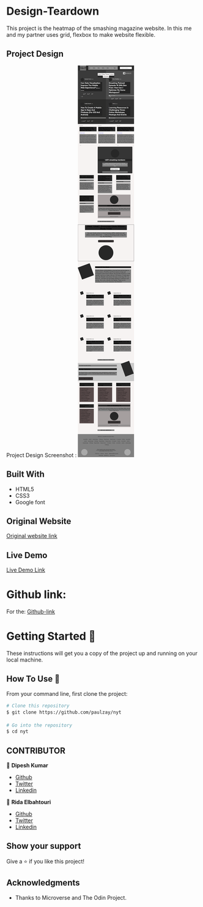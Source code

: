 # Design-Teardown

This project is the heatmap of the smashing magazine website. In this me and my partner uses grid, flexbox to make website flexible.

## Project Design

Project Design Screenshot : ![Project Design](assets/img/Screenshot_Smashing_magazine.png)

## Built With

- HTML5
- CSS3
- Google font

## Original Website

[Original website link](https://www.smashingmagazine.com/)

## Live Demo

[Live Demo Link](https://raw.githack.com/rida-elbahtouri/Design-Teardown/features-branch/index.html)


# Github link:

For the: [Github-link](https://github.com/rida-elbahtouri/Design-Teardown/tree/features-branch)

# Getting Started 🚀

These instructions will get you a copy of the project up and running on your local machine.

## How To Use 🔧

From your command line, first clone the project:

```bash
# Clone this repository
$ git clone https://github.com/paulzay/nyt

# Go into the repository
$ cd nyt

```

## CONTRIBUTOR

👤 **Dipesh Kumar**

- [Github](@Dipeshtwis)
- [Twitter](@97deepeshkumar)
- [Linkedin](https://www.linkedin.com/in/dipesh-kumar-b6ab88134/)

👤 **Rida Elbahtouri**

- [Github](https://github.com/rida-elbahtouri)
- [Twitter](https://twitter.com/RElbahtouri)
- [Linkedin](https://www.linkedin.com/in/rida-elbahtouri-36a8a7185/)

## Show your support

Give a ⭐️ if you like this project!

## Acknowledgments

- Thanks to Microverse and The Odin Project.
